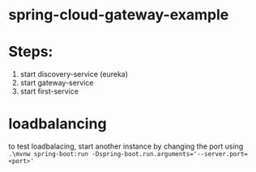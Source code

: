 # spring-cloud-gateway-example
# Steps:
1. start discovery-service (eureka)
2. start gateway-service
3. start first-service
# loadbalancing
to test loadbalacing, start another instance by changing the port using  `.\mvnw spring-boot:run -Dspring-boot.run.arguments='--server.port=<port>'` 
